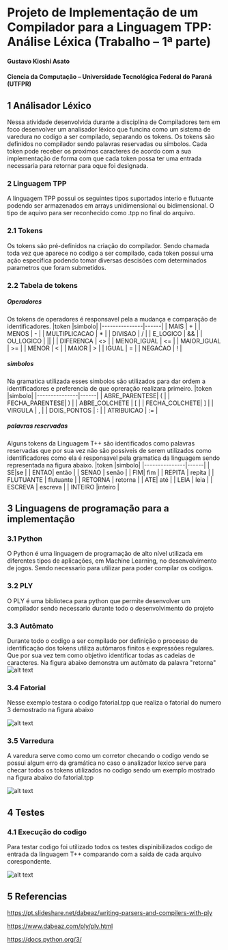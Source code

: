 # Projeto de Implementação de um Compilador para a Linguagem TPP: Análise Léxica (Trabalho – 1ª parte)
#### Gustavo Kioshi Asato
#### Ciencia da Computação – Universidade Tecnológica Federal do Paraná (UTFPR)
## 1 Análisador Léxico
Nessa atividade desenvolvida durante a disciplina de Compiladores tem em foco desenvolver um analisador léxico que funcina como um sistema de varedura no codigo a ser compilado, separando os tokens. Os tokens são definidos no compilador sendo palavras reservadas ou símbolos. Cada token pode receber os proximos caracteres de acordo com a sua implementação de forma com que cada token possa ter uma entrada necessaria para retornar para oque foi designada.
### 2 Linguagem TPP
A linguagem TPP possui os seguintes tipos suportados interio e flutuante podendo ser armazenados em arrays unidimensional ou bidimensional. O tipo de aquivo para ser reconhecido como .tpp no final do arquivo.
### 2.1 Tokens
Os tokens são pré-definidos na criação do compilador. Sendo chamada toda vez que aparece no codigo a ser compilado, cada token possui uma ação especifica podendo tomar diversas descisões com determinados parametros que foram submetidos.
### 2.2 Tabela de tokens

##### Operadores
Os tokens de operadores é responsavel pela a mudança e comparação de identificadores. 
|token          |simbolo|
|---------------|------|
| MAIS          | +    |
| MENOS         | -    |
| MULTIPLICACAO | *    |
| DIVISAO       | /    |
| E_LOGICO      | &&   |
| OU_LOGICO     | \|\| |
| DIFERENCA     | <>   |
| MENOR_IGUAL   | <=   |
| MAIOR_IGUAL   | >=   |
| MENOR         | <    |
| MAIOR         | >    |
| IGUAL         | =    |
| NEGACAO       | !    |

##### simbolos
Na gramatica utilizada esses simbolos são utilizados para dar ordem a identificadores e preferencia de que opreração realizara primeiro.
|token          |simbolo|
|---------------|------|
| ABRE_PARENTESE| (    |
| FECHA_PARENTESE| )    |
| ABRE_COLCHETE | [    |
| FECHA_COLCHETE|  ]   |
| VIRGULA      | ,   |
| DOIS_PONTOS    | :  |
| ATRIBUICAO     | :=  |

##### palavras reservadas
Alguns tokens da Linguagem T++ são identificados como palavras reservadas que por sua vez não são possiveis de serem utilizados como identificadores como ela é responsavel pela gramatica da linguagem sendo representada na figura abaixo.
|token          |simbolo|
|---------------|------|
| SE|se   |
| ENTAO| então   |
| SENAO | senão   |
| FIM| fim  |
| REPITA      | repita  |
| FLUTUANTE    | flutuante |
| RETORNA     | retorna |
| ATE| até  |
| LEIA      | leia  |
| ESCREVA    | escreva  |
| INTEIRO     |inteiro |

## 3 Linguagens de programação para a implementação
### 3.1 Python
O Python é uma linguagem de programação de alto nível utilizada em diferentes tipos de aplicações, em Machine Learning, no desenvolvimento de jogos. Sendo necessario para utilizar para poder compilar os codigos.
### 3.2 PLY
O PLY é uma biblioteca para python que permite desenvolver um compilador sendo necessario durante todo o desenvolvimento do projeto 
### 3.3 Autômato
Durante todo o codigo a ser compilado por definição o processo de identificação dos tokens utiliza autômaros finitos e expressões regulares. Que por sua vez tem como objetivo identificar todas as cadeias de caracteres.
Na figura abaixo demonstra um autômato da palavra "retorna"
![alt text](teste.drawio.png)
### 3.4 Fatorial
Nesse exemplo testara o codigo fatorial.tpp que realiza o fatorial do numero 3 demostrado na figura abaixo

![alt text](fatoral.jpg)

### 3.5 Varredura
A varedura serve como como um corretor checando o codigo vendo se possui algum erro da gramática no caso o analizador lexico serve para checar todos os tokens utilizados no codigo sendo um exemplo mostrado na figura abaixo do fatorial.tpp 

![alt text](fatorial1.png)
## 4 Testes
### 4.1 Execução do codigo
Para testar codigo foi utilizado todos os testes dispinibilizados codigo de entrada da linguagem T++ comparando com a saida de cada arquivo corespondente.

![alt text](testes.png)
## 5 Referencias
https://pt.slideshare.net/dabeaz/writing-parsers-and-compilers-with-ply

https://www.dabeaz.com/ply/ply.html

https://docs.python.org/3/

